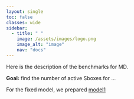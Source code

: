 ```yaml
---
layout: single
toc: false
classes: wide
sidebar:  
  - title: " "
    image: /assets/images/logo.png
    image_alt: "image"
    nav: "docs"
---
```


Here is the description of the benchmarks for MD. 

**Goal:** find the number of active Sboxes for ... 

For the fixed model, we prepared [model1](\models\MD\test) 
